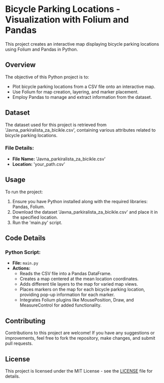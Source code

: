 # Bicycle Parking Locations - Visualization with Folium and Pandas

This project creates an interactive map displaying bicycle parking locations using Folium and Pandas in Python.

## Overview

The objective of this Python project is to:
- Plot bicycle parking locations from a CSV file onto an interactive map.
- Use Folium for map creation, layering, and marker placement.
- Employ Pandas to manage and extract information from the dataset.

## Dataset

The dataset used for this project is retrieved from 'Javna_parkiralista_za_bicikle.csv', containing various attributes related to bicycle parking locations.

### File Details:
- **File Name:** 'Javna_parkiralista_za_bicikle.csv'
- **Location:** 'your_path.csv'

## Usage

To run the project:
1. Ensure you have Python installed along with the required libraries: Pandas, Folium.
2. Download the dataset 'Javna_parkiralista_za_bicikle.csv' and place it in the specified location.
3. Run the 'main.py' script.

## Code Details

### Python Script:
- **File:** `main.py`
- **Actions:**
  - Reads the CSV file into a Pandas DataFrame.
  - Creates a map centered at the mean location coordinates.
  - Adds different tile layers to the map for varied map views.
  - Places markers on the map for each bicycle parking location, providing pop-up information for each marker.
  - Integrates Folium plugins like MousePosition, Draw, and MeasureControl for added functionality.

## Contributing

Contributions to this project are welcome! If you have any suggestions or improvements, feel free to fork the repository, make changes, and submit pull requests.

## License

This project is licensed under the MIT License - see the [LICENSE](LICENSE) file for details.
